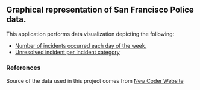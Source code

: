## Graphical representation of San Francisco Police data.

This application performs data visualization depicting the following:
* [Number of incidents occurred each day of the week.](https://github.com/aaggarwal2805/PythonApps/blob/master/Data_visualization/output/Days.png)
* [Unresolved incident per incident category](https://github.com/aaggarwal2805/PythonApps/blob/master/Data_visualization/output/Type.png)

### References
Source of the data used in this project comes from [New Coder Website](http://newcoder.io/dataviz/)
